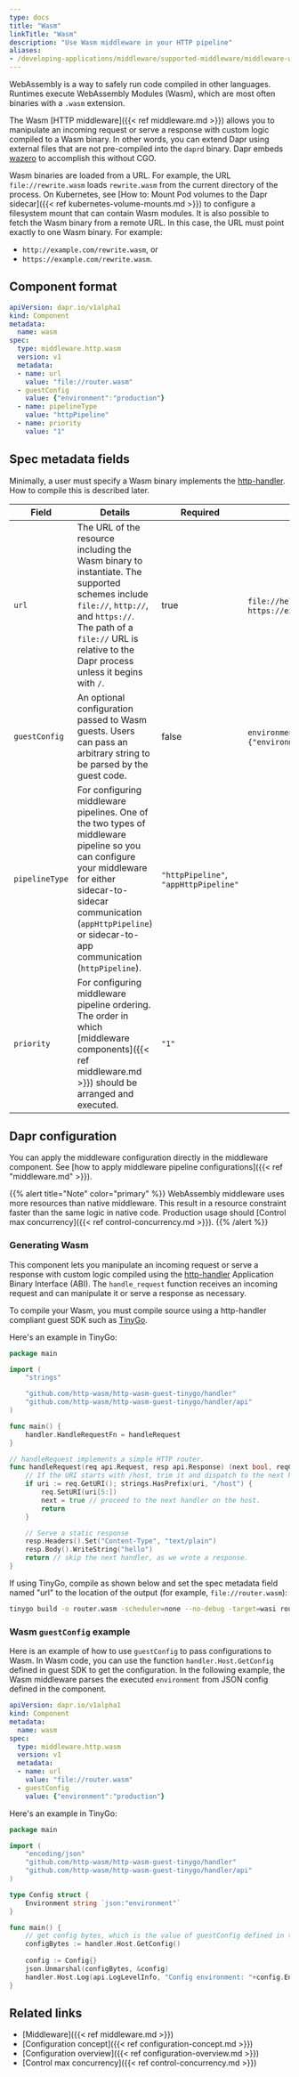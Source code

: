 ```yaml
---
type: docs
title: "Wasm"
linkTitle: "Wasm"
description: "Use Wasm middleware in your HTTP pipeline"
aliases:
- /developing-applications/middleware/supported-middleware/middleware-wasm/
---
```


WebAssembly is a way to safely run code compiled in other languages. Runtimes
execute WebAssembly Modules (Wasm), which are most often binaries with a `.wasm`
extension.

The Wasm [HTTP middleware]({{< ref middleware.md >}}) allows you to manipulate
an incoming request or serve a response with custom logic compiled to a Wasm
binary. In other words, you can extend Dapr using external files that are not
pre-compiled into the `daprd` binary. Dapr embeds [wazero](https://wazero.io)
to accomplish this without CGO.

Wasm binaries are loaded from a URL. For example, the URL `file://rewrite.wasm`
loads `rewrite.wasm` from the current directory of the process. On Kubernetes,
see [How to: Mount Pod volumes to the Dapr sidecar]({{< ref kubernetes-volume-mounts.md >}})
to configure a filesystem mount that can contain Wasm modules.
It is also possible to fetch the Wasm binary from a remote URL. In this case,
the URL must point exactly to one Wasm binary. For example:
- `http://example.com/rewrite.wasm`, or 
- `https://example.com/rewrite.wasm`. 

## Component format

```yaml
apiVersion: dapr.io/v1alpha1
kind: Component
metadata:
  name: wasm
spec:
  type: middleware.http.wasm
  version: v1
  metadata:
  - name: url
    value: "file://router.wasm"
  - guestConfig
    value: {"environment":"production"}
  - name: pipelineType
    value: "httpPipeline"
  - name: priority
    value: "1"
```

## Spec metadata fields

Minimally, a user must specify a Wasm binary implements the [http-handler](https://http-wasm.io/http-handler/).
How to compile this is described later.

| Field | Details                                                        | Required | Example        |
|-------|----------------------------------------------------------------|----------|----------------|
| `url`   | The URL of the resource including the Wasm binary to instantiate. The supported schemes include `file://`, `http://`, and `https://`. The path of a `file://` URL is relative to the Dapr process unless it begins with `/`. | true     | `file://hello.wasm`, `https://example.com/hello.wasm` |
| `guestConfig`   | An optional configuration passed to Wasm guests. Users can pass an arbitrary string to be parsed by the guest code. | false     | `environment=production`,`{"environment":"production"}` |
| `pipelineType` | For configuring middleware pipelines. One of the two types of middleware pipeline so you can configure your middleware for either sidecar-to-sidecar communication (`appHttpPipeline`) or sidecar-to-app communication (`httpPipeline`). | `"httpPipeline"`, `"appHttpPipeline"`
| `priority` | For configuring middleware pipeline ordering. The order in which [middleware components]({{< ref middleware.md >}}) should be arranged and executed. | `"1"`

## Dapr configuration

You can apply the middleware configuration directly in the middleware component. See [how to apply middleware pipeline configurations]({{< ref "middleware.md" >}}).

{{% alert title="Note" color="primary" %}}
WebAssembly middleware uses more resources than native middleware. This result in a resource constraint faster than the same logic in native code. Production usage should [Control max concurrency]({{< ref control-concurrency.md >}}).
{{% /alert %}}

### Generating Wasm

This component lets you manipulate an incoming request or serve a response with
custom logic compiled using the [http-handler](https://http-wasm.io/http-handler/)
Application Binary Interface (ABI). The `handle_request` function receives an
incoming request and can manipulate it or serve a response as necessary.

To compile your Wasm, you must compile source using a http-handler compliant
guest SDK such as [TinyGo](https://github.com/http-wasm/http-wasm-guest-tinygo).

Here's an example in TinyGo:

```go
package main

import (
	"strings"

	"github.com/http-wasm/http-wasm-guest-tinygo/handler"
	"github.com/http-wasm/http-wasm-guest-tinygo/handler/api"
)

func main() {
	handler.HandleRequestFn = handleRequest
}

// handleRequest implements a simple HTTP router.
func handleRequest(req api.Request, resp api.Response) (next bool, reqCtx uint32) {
	// If the URI starts with /host, trim it and dispatch to the next handler.
	if uri := req.GetURI(); strings.HasPrefix(uri, "/host") {
		req.SetURI(uri[5:])
		next = true // proceed to the next handler on the host.
		return
	}

	// Serve a static response
	resp.Headers().Set("Content-Type", "text/plain")
	resp.Body().WriteString("hello")
	return // skip the next handler, as we wrote a response.
}
```

If using TinyGo, compile as shown below and set the spec metadata field named
"url" to the location of the output (for example, `file://router.wasm`):

```bash
tinygo build -o router.wasm -scheduler=none --no-debug -target=wasi router.go`
```

### Wasm `guestConfig` example

Here is an example of how to use `guestConfig` to pass configurations to Wasm. In Wasm code, you can use the function `handler.Host.GetConfig` defined in guest SDK to get the configuration. In the following example, the Wasm middleware parses the executed `environment` from JSON config defined in the component.

```yaml
apiVersion: dapr.io/v1alpha1
kind: Component
metadata:
  name: wasm
spec:
  type: middleware.http.wasm
  version: v1
  metadata:
  - name: url
    value: "file://router.wasm"
  - guestConfig
    value: {"environment":"production"}
```
Here's an example in TinyGo:

```go
package main

import (
	"encoding/json"
	"github.com/http-wasm/http-wasm-guest-tinygo/handler"
	"github.com/http-wasm/http-wasm-guest-tinygo/handler/api"
)

type Config struct {
	Environment string `json:"environment"`
}

func main() {
	// get config bytes, which is the value of guestConfig defined in the component.
	configBytes := handler.Host.GetConfig()
	
	config := Config{}
	json.Unmarshal(configBytes, &config)
	handler.Host.Log(api.LogLevelInfo, "Config environment: "+config.Environment)
}
```


## Related links

- [Middleware]({{< ref middleware.md >}})
- [Configuration concept]({{< ref configuration-concept.md >}})
- [Configuration overview]({{< ref configuration-overview.md >}})
- [Control max concurrency]({{< ref control-concurrency.md >}})

